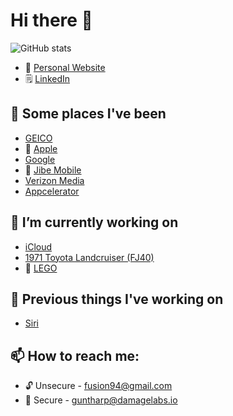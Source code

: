 # Hi there 👋

![GitHub stats](https://github-readme-stats.vercel.app/api?username=fusion94&show_icons=true&custom_title=GitHub%20Stats)

- 👾  [Personal Website](https://www.fusion94.org/)
- :spiral_notepad: [LinkedIn](https://www.linkedin.com/in/fusion94/)

## 🚀  Some places I've been
- [GEICO](https://www.geico.com/tech/)
-  [Apple](https://apple.com)
- [Google](https://google.com)
- :speech_balloon: [Jibe Mobile](http://jibemobile.com/)
- [Verizon Media](https://www.verizonmedia.com/)
- [Appcelerator](https://appcelerator.com)

## 🔭 I’m currently working on
 - [iCloud](https://www.apple.com/iCloud)
 - [1971 Toyota Landcruiser (FJ40)](http://project-fj.com/)
 - :bricks: [LEGO](https://brickset.com/sets/ownedby-fusion94)

## 💬 Previous things I've working on
 - [Siri](https://www.apple.com/siri/)
 
 ## 📫 How to reach me:
 - :unlock: Unsecure - fusion94@gmail.com
 - :closed_lock_with_key: Secure - guntharp@damagelabs.io

<!--
**fusion94/fusion94** is a ✨ _special_ ✨ repository because its `README.md` (this file) appears on your GitHub profile.

Here are some ideas to get you started:

- 🔭 I’m currently working on ...
- 🌱 I’m currently learning ...
- 👯 I’m looking to collaborate on ...
- 🤔 I’m looking for help with ...
- 💬 Ask me about ...
- 📫 How to reach me: ...
- 😄 Pronouns: ...
- ⚡ Fun fact: ...
-->
